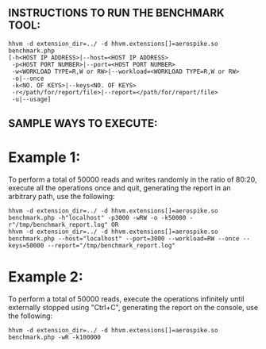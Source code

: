 ## INSTRUCTIONS TO RUN THE BENCHMARK TOOL:

    hhvm -d extension_dir=../ -d hhvm.extensions[]=aerospike.so benchmark.php 
    [-h<HOST IP ADDRESS>|--host=<HOST IP ADDRESS>
     -p<HOST PORT NUMBER>|--port=<HOST PORT NUMBER>
     -w<WORKLOAD TYPE=R,W or RW>|--workload=<WORKLOAD TYPE=R,W or RW>
     -o|--once
     -k<NO. OF KEYS>|--keys<NO. OF KEYS>
     -r</path/for/report/file>|--report=</path/for/report/file>
     -u|--usage]

## SAMPLE WAYS TO EXECUTE:

# Example 1:

To perform a total of 50000 reads and writes randomly in the ratio of 80:20, execute all the operations once and quit, generating the report in an arbitrary path, use the following:

    hhvm -d extension_dir=../ -d hhvm.extensions[]=aerospike.so benchmark.php -h"localhost" -p3000 -wRW -o -k50000 -r"/tmp/benchmark_report.log" OR
    hhvm -d extension_dir=../ -d hhvm.extensions[]=aerospike.so benchmark.php --host="localhost" --port=3000 --workload=RW --once --keys=50000 --report="/tmp/benchmark_report.log"

# Example 2: 

To perform a total of 50000 reads, execute the operations infinitely until externally stopped using "Ctrl+C", generating the report on the console, use the following:

    hhvm -d extension_dir=../ -d hhvm.extensions[]=aerospike.so benchmark.php -wR -k100000

